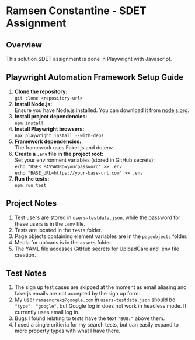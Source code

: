 # **Ramsen Constantine - SDET Assignment**

## Overview
This solution SDET assignment is done in Playwright with Javascript.

## Playwright Automation Framework Setup Guide
1. **Clone the repository:**  
   `git clone <repository-url>`
2. **Install Node.js:**  
   Ensure you have Node.js installed. You can download it from [nodejs.org](https://nodejs.org).
3. **Install project dependencies:**  
   `npm install`
4. **Install Playwright browsers:**  
   `npx playwright install --with-deps`
5. **Framework dependencies:**  
   The framework uses Faker.js and dotenv.
6. **Create a `.env` file in the project root:**  
   Set your environment variables (stored in GitHub secrets):  
   `echo "USER_PASSWORD=yourpassword" >> .env`  
   `echo "BASE_URL=https://your-base-url.com" >> .env`
7. **Run the tests:**  
   `npm run test`

## Project Notes
1. Test users are stored in `users-testdata.json`, while the password for these users is in the `.env` file.
2. Tests are located in the `tests` folder.
3. Page objects containing element variables are in the `pageobjects` folder.
4. Media for uploads is in the `assets` folder.
5. The YAML file accesses GitHub secrets for UploadCare and .env file creation.

## Test Notes
1. The sign up test cases are skipped at the moment as email aliasing and fakerjs emails are not accepted by the sign up form.
2. My user `ramsencrexi@google.com` in `users-testdata.json` should be `"type": "google"`, but Google log in does not work in headless mode. It currently uses email log in. 
2. Bugs I found relating to tests have the text `"BUG:"` above them.
3. I used a single critieria for my search tests, but can easily expand to more property types with what I have there.

